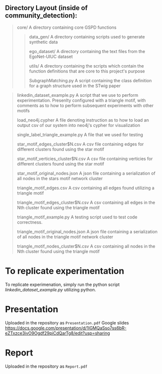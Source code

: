## Directory Layout (inside of community\_detection):
> core/ A directory containing core GSPD functions
>
> > data\_gen/ A directory containing scripts used to generate synthetic data
> >
> > ego\_dataset/ A directory containing the text files from the EgoNet-UIUC dataset
> > 
> > utils/ A directory containing the scripts which contain the function definitions that are core to this project's purpose
> >
> > SubgraphMatching.py A script containing the class definition for a graph structure used in the STwig paper
> >

> linkedin\_dataset\_example.py A script that we use to perform experimentation. Presenlty configured with a triangle motif, with comments as to how to perform subsequent experiments with other motifs
> 
> load\_neo4j.cypher A file denoting instruction as to how to load an output csv of our system into neo4j's cypher for visualization
>
> single\_label\_triangle\_example.py A file that we used for testing 
>
> star\_motif\_edges\_cluster$N.csv A csv file containing edges for different clusters found using the star motif
>
> star\_motif\_verticies\_cluster$N.csv A csv file containing verticies for different clusters found using the star motif
>
> star\_motif\_original\_nodes.json A json file containing a serialization of all nodes in the stars motif network cluster
>
> triangle\_motif\_edges.csv A csv containing all edges found utilizing a triangle motif 
>
> triangle\_motif\_edges\_cluster$N.csv A csv containing all edges in the Nth cluster found using the triangle motif
>
> triangle\_motif\_example.py  A testing script used to test code correctness.
>
> triangle\_motif\_original\_nodes.json A json file containing a serialization of all nodes in the triangle motif network cluster
>
> triangle\_motif\_nodes\_cluster$N.csv A csv containing all nodes in the Nth cluster found using the triangle motif



# To replicate experimentation
To replicate experimenation, simply run the python script *linkedin\_dataset\_example.py* utilizing python.



# Presentation
Uploaded in the repository as `Presentation.pdf`
Google slides https://docs.google.com/presentation/d/1lGMQaSso7ss6bR-eZTxzce3ivO9Ogdf29piCdQarTg8/edit?usp=sharing



# Report
Uploaded in the repository as `Report.pdf`
